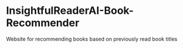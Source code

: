 # InsightfulReaderAI-Book-Recommender
 Website for recommending books based on previously read book titles
